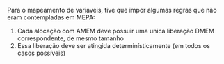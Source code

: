 Para o mapeamento de variaveis, tive que impor algumas regras que não eram contempladas em MEPA:
1. Cada alocação com AMEM deve possuir uma unica liberação DMEM correspondente, de mesmo tamanho
2. Essa liberação deve ser atingida determinísticamente (em todos os casos possíveis)